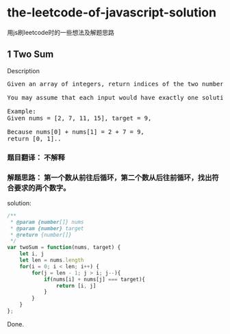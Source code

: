 
# the-leetcode-of-javascript-solution
用js刷leetcode时的一些想法及解题思路

## 1 Two Sum
Description
<pre>
Given an array of integers, return indices of the two numbers such that they add up to a specific target.

You may assume that each input would have exactly one solution, and you may not use the same element twice.

Example:
Given nums = [2, 7, 11, 15], target = 9,

Because nums[0] + nums[1] = 2 + 7 = 9,
return [0, 1]..
</pre>

### 题目翻译： 不解释
### 解题思路： 第一个数从前往后循环，第二个数从后往前循环，找出符合要求的两个数字。

solution: 
```js
/**
 * @param {number[]} nums
 * @param {number} target
 * @return {number[]}
 */
var twoSum = function(nums, target) {
    let i, j
    let len = nums.length
    for(i = 0; i < len; i++) {
        for(j = len - 1; j > i; j--){
            if(nums[i] + nums[j] === target){
                return [i, j]
            }
        }
    }
};
```
Done.
